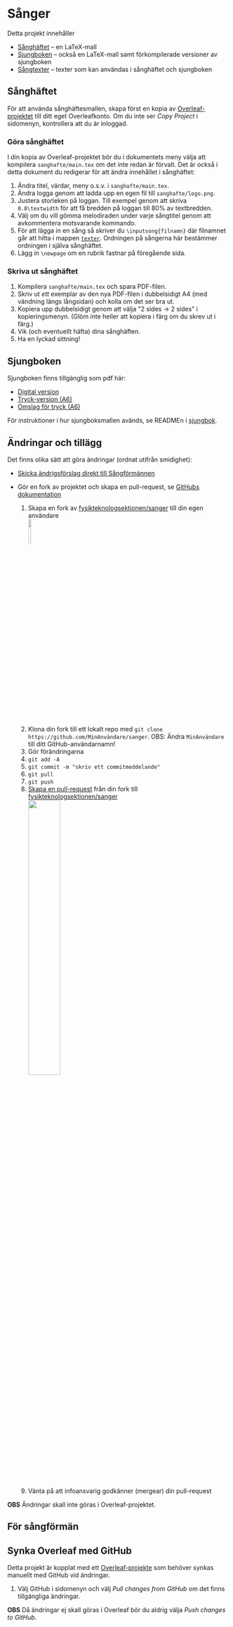 # Sånger

Detta projekt innehåller

- [Sånghäftet](./sanghafte/) – en LaTeX-mall
- [Sjungboken](./sjungbok/) – också en LaTeX-mall samt förkompilerade versioner av sjungboken
- [Sångtexter](./texter/) – texter som kan användas i sånghäftet och sjungboken

## Sånghäftet

För att använda sånghäftesmallen, skapa först en kopia av [Overleaf-projektet](https://www.overleaf.com/read/xndwjtmxmdnz) till ditt eget Overleafkonto. Om du inte ser *Copy Project* i sidomenyn, kontrollera att du är inloggad.

### Göra sånghäftet

I din kopia av Overleaf-projektet bör du i dokumentets meny välja att kompilera `sanghafte/main.tex` om det inte redan är förvalt. Det är också i detta dokument du redigerar för att ändra innehållet i sånghäftet:

1. Ändra titel, värdar, meny o.s.v. i `sanghafte/main.tex`.
1. Ändra logga genom att ladda upp en egen fil till `sanghafte/logo.png`.
1. Justera storleken på loggan. Till exempel genom att skriva `0.8\textwidth` för att få bredden på loggan till 80% av textbredden.
1. Välj om du vill gömma melodiraden under varje sångtitel genom att avkommentera motsvarande kommando.
1. För att lägga in en sång så skriver du `\inputsong{filnamn}` där filnamnet går att hitta i mappen [`texter`](./texter/). Ordningen på sångerna här bestämmer ordningen i själva sånghäftet.
1. Lägg in `\newpage` om en rubrik fastnar på föregående sida.

### Skriva ut sånghäftet
1. Kompilera `sanghafte/main.tex` och spara PDF-filen.
1. Skriv ut *ett* exemplar av den nya PDF-filen i dubbelsidigt A4 (med vändning längs långsidan) och kolla om det ser bra ut.
1. Kopiera upp dubbelsidigt genom att välja "2 sides → 2 sides" i kopieringsmenyn. (Glöm inte heller att kopiera i färg om du skrev ut i färg.)
1. Vik (och eventuellt häfta) dina sånghäften.
1. Ha en lyckad sittning!

## Sjungboken

Sjungboken finns tillgänglig som pdf här:

- [Digital version](./sjungbok/sjungboken.pdf)
- [Tryck-version (A6)](./sjungbok/sjungboken-print.pdf)
- [Omslag för tryck (A6)](./sjungbok/framsida-print.pdf)

För instruktioner i hur sjungboksmallen avänds, se READMEn i [sjungbok](./sjungbok#readme).

## Ändringar och tillägg

Det finns olika sätt att göra ändringar (ordnat utifrån smidighet):

- [Skicka ändrigsförslag direkt till Sångförmännen](mailto:sangforman@ftek.se)
- Gör en fork av projektet och skapa en pull-request, se [GitHubs dokumentation](https://docs.github.com/en/get-started/quickstart/contributing-to-projects)

   1. Skapa en fork av [fysikteknologsektionen/sanger](https://github.com/fysikteknologsektionen/sanger) till din egen användare <div><img src="https://upload.wikimedia.org/wikipedia/commons/3/38/GitHub_Fork_Button.png" width="12%"></div>
   2. Klona din fork till ett lokalt repo med `git clone https://github.com/MinAnvändare/sanger`. OBS: Ändra `MinAnvändare` till ditt GitHub-användarnamn!
   3. Gör förändringarna
   4. `git add -A`
   5. `git commit -m "skriv ett commitmeddelande"`
   6. `git pull`
   7. `git push`
   8. [Skapa en pull-request](https://docs.github.com/articles/creating-a-pull-request) från din fork till [fysikteknologsektionen/sanger](https://github.com/fysikteknologsektionen/sanger) <div><img src="https://docs.github.com/assets/cb-26570/images/help/pull_requests/pull-request-start-review-button.png" width="40%"></div>
   9. Vänta på att infoansvarig godkänner (mergear) din pull-request

**OBS** Ändringar skall inte göras i Overleaf-projektet.

## För sångförmän

## Synka Overleaf med GitHub

Detta projekt är kopplat med ett [Overleaf-projekte](https://www.overleaf.com/read/xndwjtmxmdnz) som behöver synkas manuellt med GitHub vid ändringar.

1. Välj GitHub i sidomenyn och välj _Pull changes from GitHub_ om det finns tillgängliga ändringar.

**OBS** Då ändringar ej skall göras i Overleaf bör du aldrig välja _Push changes to GitHub_.
